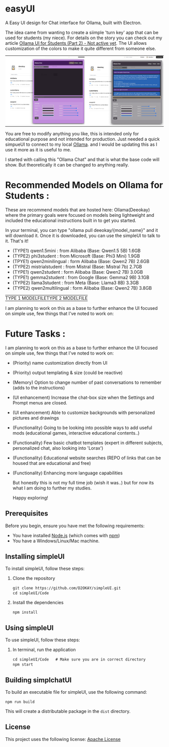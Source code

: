 # easyUI 
A Easy UI design for Chat interface for Ollama, built with Electron.

The idea came from wanting to create a siimple 'turn key' app that can be used for students (my niece). For details on the story you can check out my article [Ollama UI for Students (Part 2) - Not active yet](link). The UI allows customization of the colors to make it quite different from someone else. 

<table style="width: 100%; border-collapse: collapse;">
  <tr>
    <td style="padding: 0; width: 50%;"><img src=".github/UI_image1.png" alt="Main Interface" style="width: 100%;"></td>
    <td style="padding: 0; width: 50%;"><img src=".github/UI_image2.png" alt="Settings Panel" style="width: 100%;"></td>
  </tr>
</table>


You are free to modify anything you like, this is intended only for educational purpose and not intended for production. Just needed a quick simpueUI to connect to my local [Ollama](https://ollama.com/). and I would be updating this as I use it more as it is useful to me. 

I started with calling this "Ollama Chat" and that is what the base code will show. But theoretically it can be changed to anything really. 

# Recommended Models on Ollama for Students : 

These are recommend models that are hosted here: Ollama(Deeokay) where the primary goals were focused on models being lightweight and included the educational instructions built in to get you started.

In your terminal, you can type "ollama pull deeokay/{model_name}" and it will download it. Once it is downloaded, you can use the simpleUI to talk to it. That's it! 

* (TYPE1) qwen1.5mini : from Alibaba (Base: Qwen1.5 5B) 1.6GB
* (TYPE2) phi3student : from Microsoft (Base: Phi3 Mini) 1.9GB
* (TPYE1) qwen2minilingual : form Alibaba (Base: Qwen2 7B) 2.6GB
* (TYPE2) mistrialstudent : from Mistral (Base: Mistral 7b) 2.7GB
* (TYPE1) qwen2student : form Alibaba (Base: Qwen2 7B) 3.0GB
* (TYPE1) gemma2student : from Google (Base: Gemma2 9B) 3.1GB
* (TYPE2) llama3student : from Meta (Base: Llama3 8B) 3.3GB
* (TYPE2) qwen2multilingual : form Alibaba (Base: Qwen2 7B) 3.8GB

<table style="width: 100%; border-collapse: collapse;">
  <tr>
    <td style="padding: 0; width: 50%;">TYPE 1 MODELFILE </td>
    <td style="padding: 0; width: 50%;">TYPE 2 MODELFILE </td>
  </tr>
</table>

I am planning to work on this as a base to further enhance the UI focused on simple use, few things that I've noted to work on:


# Future Tasks : 

I am planning to work on this as a base to further enhance the UI focused on simple use, few things that I've noted to work on:

* (Priority) name customization directly from UI 
* (Priority) output templating & size (could be reactive)
* (Memory) Option to change number of past conversations to remember (adds to the instructions)
* (UI enhancement) Increase the chat-box size when the Settings and Prompt menus are closed. 
* (UI enhancement) Able to customize backgrounds with personalized pictures and drawings
* (Functionality) Going to be looking into possible ways to add useful mods (educational games, interactive educational contents..) 
* (Functionality) Few basic chatbot templates (expert in different subjects, personalized chat, also looking into 'Lorax')
* (Functionality) Educational website searches (REPO of links that can be housed that are educational and free) 
* (Functionality) Enhancing more language capabilities

  But honestly this is not my full time job (wish it was..) but for now its what I am doing to further my studies.

  Happy exploring! 

## Prerequisites

Before you begin, ensure you have met the following requirements:
* You have installed [Node.js](https://nodejs.org/) (which comes with [npm](http://npmjs.com/))
* You have a Windows/Linux/Mac machine.

## Installing simpleUI

To install simpleUI, follow these steps:

1. Clone the repository
   ```
   git clone https://github.com/D2OKAY/simpleUI.git
   cd simpleUI/Code
   ```

2. Install the dependencies
   ```
   npm install
   ```

## Using simpleUI

To use simpleUI, follow these steps:

1. In terminal, run the application
   ```
   cd simpleUI/Code   # Make sure you are in correct directory
   npm start
   ```

## Building simplchatUI

To build an executable file for simpleUI, use the following command:

```
npm run build
```

This will create a distributable package in the `dist` directory.


## License

This project uses the following license: [Apache License](LICENSE)
